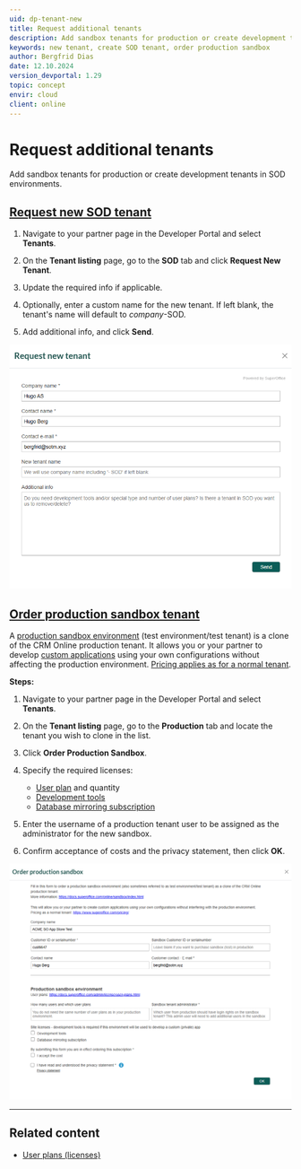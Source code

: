 ```yaml
---
uid: dp-tenant-new
title: Request additional tenants
description: Add sandbox tenants for production or create development tenants in SOD environments.
keywords: new tenant, create SOD tenant, order production sandbox
author: Bergfrid Dias
date: 12.10.2024
version_devportal: 1.29
topic: concept
envir: cloud
client: online
---
```

<!-- markdownlint-disable-file MD051 -->

# Request additional tenants

Add sandbox tenants for production or create development tenants in SOD environments.

## [Request new SOD tenant](#tab/sod)

1. Navigate to your partner page in the Developer Portal and select **Tenants**.

1. On the **Tenant listing** page, go to the **SOD** tab and click **Request New Tenant**.

1. Update the required info if applicable.

1. Optionally, enter a custom name for the new tenant. If left blank, the tenant's name will default to *company*-SOD.

1. Add additional info, and click **Send**.

![Request new tenant in SuperOffice Developer Portal -screenshot][img1]

## [Order production sandbox tenant](#tab/sandbox)

A [production sandbox environment][6] (test environment/test tenant) is a clone of the CRM Online production tenant. It allows you or your partner to develop [custom applications][4] using your own configurations without affecting the production environment. [Pricing applies as for a normal tenant][9].

**Steps:**

1. Navigate to your partner page in the Developer Portal and select **Tenants**.

1. On the **Tenant listing** page, go to the **Production** tab and locate the tenant you wish to clone in the list.

1. Click **Order Production Sandbox**.

1. Specify the required licenses:
    * [User plan][8] and quantity
    * [Development tools][7]
    * [Database mirroring subscription][5]

1. Enter the username of a production tenant user to be assigned as the administrator for the new sandbox.

1. Confirm acceptance of costs and the privacy statement, then click **OK**.

![Order production sandbox in SuperOffice Developer Portal -screenshot][img2]

***

## Related content

* [User plans (licenses)][8]

<!-- Referenced links -->
[4]: ../custom-app/index.md
[5]: ../../mirroring/overview.md
[6]: ../../online/sandbox/index.md
[7]: ../../admin/license/expander-services/tool-box.md
[8]: ../../admin/license/user-plans.md
[9]: https://www.superoffice.com/pricing

<!-- Referenced images -->
[img1]: media/request-new-tenant.png
[img2]: media/order-sandbox.png
